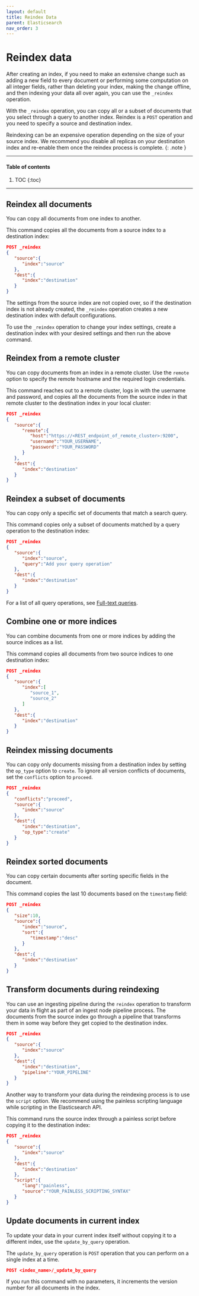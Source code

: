 ```yaml
---
layout: default
title: Reindex Data
parent: Elasticsearch
nav_order: 3
---
```


# Reindex data

After creating an index, if you need to make an extensive change such as adding a new field to every document or performing some computation on all integer fields, rather than deleting your index, making the change offline, and then indexing your data all over again, you can use the `_reindex` operation.

With the `_reindex` operation, you can copy all or a subset of documents that you select through a query to another index. Reindex is a `POST` operation and you need to specify a source and destination index.

Reindexing can be an expensive operation depending on the size of your source index. We recommend you disable all replicas on your destination index and re-enable them once the reindex process is complete.
{: .note }

---

#### Table of contents
1. TOC
{:toc}


---

## Reindex all documents

You can copy all documents from one index to another.

This command copies all the documents from a source index to a destination index:

```json
POST _reindex
{
   "source":{
      "index":"source"
   },
   "dest":{
      "index":"destination"
   }
}
```

The settings from the source index are not copied over, so if the destination index is not already created, the `_reindex` operation creates a new destination index with default configurations.

To use the `_reindex` operation to change your index settings, create a destination index with your desired settings and then run the above command.

## Reindex from a remote cluster

You can copy documents from an index in a remote cluster. Use the `remote` option to specify the remote hostname and the required login credentials.

This command reaches out to a remote cluster, logs in with the username and password, and copies all the documents from the source index in that remote cluster to the destination index in your local cluster:

```json
POST _reindex
{
   "source":{
      "remote":{
         "host":"https://<REST_endpoint_of_remote_cluster>:9200",
         "username":"YOUR_USERNAME",
         "password":"YOUR_PASSWORD"
      }
   },
   "dest":{
      "index":"destination"
   }
}
```

## Reindex a subset of documents

You can copy only a specific set of documents that match a search query.

This command copies only a subset of documents matched by a query operation to the destination index:

```json
POST _reindex
{
   "source":{
      "index":"source",
      "query":"Add your query operation"
   },
   "dest":{
      "index":"destination"
   }
}
```

For a list of all query operations, see [Full-text queries](../full-text/).

## Combine one or more indices

You can combine documents from one or more indices by adding the source indices as a list.

This command copies all documents from two source indices to one destination index:

```json
POST _reindex
{
   "source":{
      "index":[
         "source_1",
         "source_2"
      ]
   },
   "dest":{
      "index":"destination"
   }
}
```

## Reindex missing documents

You can copy only documents missing from a destination index by setting the `op_type` option to `create`. To ignore all version conflicts of documents, set the `conflicts` option to `proceed`.

```json
POST _reindex
{
   "conflicts":"proceed",
   "source":{
      "index":"source"
   },
   "dest":{
      "index":"destination",
      "op_type":"create"
   }
}
```

## Reindex sorted documents

You can copy certain documents after sorting specific fields in the document.

This command copies the last 10 documents based on the `timestamp` field:

```json
POST _reindex
{
   "size":10,
   "source":{
      "index":"source",
      "sort":{
         "timestamp":"desc"
      }
   },
   "dest":{
      "index":"destination"
   }
}
```

## Transform documents during reindexing

You can use an ingesting pipeline during the `reindex` operation to transform your data in flight as part of an ingest node pipeline process. The documents from the source index go through a pipeline that transforms them in some way before they get copied to the destination index.

```json
POST _reindex
{
   "source":{
      "index":"source"
   },
   "dest":{
      "index":"destination",
      "pipeline":"YOUR_PIPELINE"
   }
}
```

Another way to transform your data during the reindexing process is to use the `script` option.
We recommend using the painless scripting language while scripting in the Elasticsearch API.

This command runs the source index through a painless script before copying it to the destination index:

```json
POST _reindex
{
   "source":{
      "index":"source"
   },
   "dest":{
      "index":"destination"
   },
   "script":{
      "lang":"painless",
      "source":"YOUR_PAINLESS_SCRIPTING_SYNTAX"
   }
}
```

## Update documents in current index

To update your data in your current index itself without copying it to a different index, use the `update_by_query` operation.

The `update_by_query` operation is `POST` operation that you can perform on a single index at a time.

```json
POST <index_name>/_update_by_query
```

If you run this command with no parameters, it increments the version number for all documents in the index.

